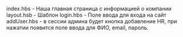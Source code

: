 index.hbs - Наша главная страница c информацией о компании 
layout.hsb - Шаблон 
login.hbs - Поле ввода для входа на сайт
addUser.hbs - в сессии админа будет кнопка добавление HR, при нажатии появится поле ввода для ФИО, email, пароль.
